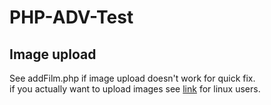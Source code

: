# PHP-ADV-Test

## Image upload

See addFilm.php if image upload doesn't work for quick fix.  
if you actually want to upload images see
[link](https://stackoverflow.com/questions/8103860/move-uploaded-file-gives-failed-to-open-stream-permission-denied-error) for linux users.
